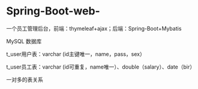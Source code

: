 # Spring-Boot-web-
一个员工管理后台，前端：thymeleaf+ajax；后端：Spring-Boot+Mybatis

MySQL 数据库

t_user用户表：varchar (id主键唯一，name，pass，sex）

t_user员工表：varchar (id可重复，name唯一）、double（salary）、date（bir）

一对多的表关系
